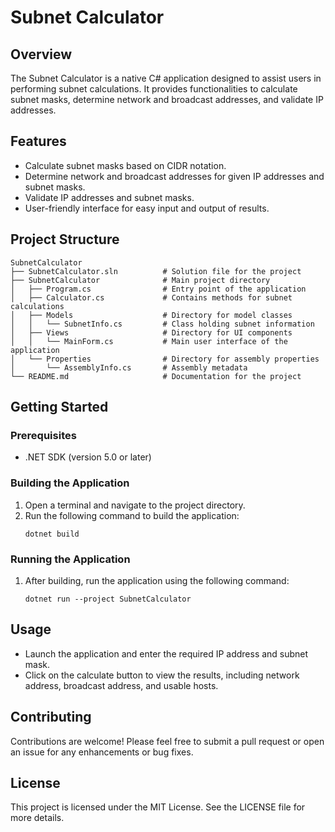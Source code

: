 # Subnet Calculator

## Overview
The Subnet Calculator is a native C# application designed to assist users in performing subnet calculations. It provides functionalities to calculate subnet masks, determine network and broadcast addresses, and validate IP addresses.

## Features
- Calculate subnet masks based on CIDR notation.
- Determine network and broadcast addresses for given IP addresses and subnet masks.
- Validate IP addresses and subnet masks.
- User-friendly interface for easy input and output of results.

## Project Structure
```
SubnetCalculator
├── SubnetCalculator.sln          # Solution file for the project
├── SubnetCalculator              # Main project directory
│   ├── Program.cs                # Entry point of the application
│   ├── Calculator.cs             # Contains methods for subnet calculations
│   ├── Models                    # Directory for model classes
│   │   └── SubnetInfo.cs         # Class holding subnet information
│   ├── Views                     # Directory for UI components
│   │   └── MainForm.cs           # Main user interface of the application
│   └── Properties                # Directory for assembly properties
│       └── AssemblyInfo.cs       # Assembly metadata
└── README.md                     # Documentation for the project
```

## Getting Started

### Prerequisites
- .NET SDK (version 5.0 or later)

### Building the Application
1. Open a terminal and navigate to the project directory.
2. Run the following command to build the application:
   ```
   dotnet build
   ```

### Running the Application
1. After building, run the application using the following command:
   ```
   dotnet run --project SubnetCalculator
   ```

## Usage
- Launch the application and enter the required IP address and subnet mask.
- Click on the calculate button to view the results, including network address, broadcast address, and usable hosts.

## Contributing
Contributions are welcome! Please feel free to submit a pull request or open an issue for any enhancements or bug fixes.

## License
This project is licensed under the MIT License. See the LICENSE file for more details.